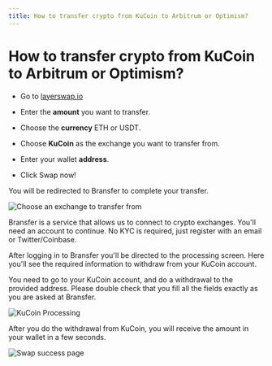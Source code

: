 ```yaml
---
title: How to transfer crypto from KuCoin to Arbitrum or Optimism?
---
```


# How to transfer crypto from KuCoin to Arbitrum or Optimism?

- Go to [layerswap.io](/)

- Enter the **amount** you want to transfer.
- Choose the **currency** ETH or USDT.
- Choose **KuCoin** as the exchange you want to transfer from.
- Enter your wallet **address**.
- Click Swap now!

You will be redirected to Bransfer to complete your transfer.

![Choose an exchange to transfer from](/images/bransfer_choose_exchange.png)

Bransfer is a service that allows us to connect to crypto exchanges.
You'll need an account to continue. No KYC is required, just register with an email or Twitter/Coinbase.

After logging in to Bransfer you'll be directed to the processing screen.
Here you'll see the required information to withdraw from your KuCoin account. <br />

You need to go to your KuCoin account, and do a withdrawal to the provided address.
Please double check that you fill all the fields exactly as you are asked at Bransfer.

![KuCoin Processing](/images/kucoin_withdraw.png)

After you do the withdrawal from KuCoin, you will receive the amount in your wallet in a few seconds.

![Swap success page](/images/swap_success.png)

